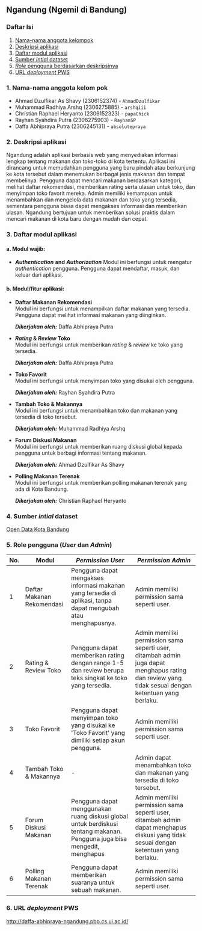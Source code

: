 ## Ngandung (Ngemil di Bandung)

### Daftar Isi

1. [Nama-nama anggota kelompok](#1-nama-nama-anggota-kelompok)
2. [Deskripsi aplikasi](#2-deskripsi-aplikasi)
3. [Daftar modul aplikasi](#3-daftar-modul-aplikasi)
4. [Sumber _intial_ dataset](#4-sumber-intial-dataset)
5. [_Role_ pengguna berdasarkan deskripsinya](#5-_Role_-pengguna-berdasarkan-deskripsinya)
6. [URL _deployment_ PWS](#6-url-deployment-pws)

### 1. Nama-nama anggota kelom pok

-   Ahmad Dzulfikar As Shavy (2306152374) - `AhmadDzulfikar`
-   Muhammad Radhiya Arshq (2306275885) - `arshqiii`
-   Christian Raphael Heryanto (2306152323) - `papaChick`
-   Rayhan Syahdira Putra (2306275903) - `RayhanSP`
-   Daffa Abhipraya Putra (2306245131) - `absolutepraya`

### 2. Deskripsi aplikasi

Ngandung adalah aplikasi berbasis web yang menyediakan informasi lengkap tentang makanan dan toko-toko di kota tertentu. Aplikasi ini dirancang untuk memudahkan pengguna yang baru pindah atau berkunjung ke kota tersebut dalam menemukan berbagai jenis makanan dan tempat membelinya. Pengguna dapat mencari makanan berdasarkan kategori, melihat daftar rekomendasi, memberikan rating serta ulasan untuk toko, dan menyimpan toko favorit mereka. Admin memiliki kemampuan untuk menambahkan dan mengelola data makanan dan toko yang tersedia, sementara pengguna biasa dapat mengakses informasi dan memberikan ulasan. Ngandung bertujuan untuk memberikan solusi praktis dalam mencari makanan di kota baru dengan mudah dan cepat.

### 3. Daftar modul aplikasi

#### a. Modul wajib:

-   _**Authentication**_ **and** _**Authorization**_
    Modul ini berfungsi untuk mengatur _authentication_ pengguna. Pengguna dapat mendaftar, masuk, dan keluar dari aplikasi.

#### b. Modul/fitur aplikasi:

-   **Daftar Makanan Rekomendasi**  
    Modul ini berfungsi untuk menampilkan daftar makanan yang tersedia. Pengguna dapat melihat informasi makanan yang diinginkan.

    **_Dikerjakan oleh:_** Daffa Abhipraya Putra

-   **_Rating_ & _Review_ Toko**  
    Modul ini berfungsi untuk memberikan _rating_ & _review_ ke toko yang tersedia.

    **_Dikerjakan oleh:_** Daffa Abhipraya Putra

-   **Toko Favorit**  
    Modul ini berfungsi untuk menyimpan toko yang disukai oleh pengguna.

    **_Dikerjakan oleh:_** Rayhan Syahdira Putra

-   **Tambah Toko & Makannya**  
    Modul ini berfungsi untuk menambahkan toko dan makanan yang tersedia di toko tersebut.

    **_Dikerjakan oleh:_** Muhammad Radhiya Arshq

-   **Forum Diskusi Makanan**  
    Modul ini berfungsi untuk memberikan ruang diskusi global kepada pengguna untuk berbagi informasi tentang makanan.

    **_Dikerjakan oleh:_** Ahmad Dzulfikar As Shavy

-   **Polling Makanan Terenak**  
    Modul ini berfungsi untuk memberikan polling makanan terenak yang ada di Kota Bandung.

    **_Dikerjakan oleh:_** Christian Raphael Heryanto

### 4. Sumber _intial_ dataset

[Open Data Kota Bandung](https://opendata.bandung.go.id/dataset/data-rumah-makan-restoran-cafe-di-kota-bandung)

### 5. **Role** pengguna (_User_ dan _Admin_)

| No. | Modul                      | _Permission User_                                                                                                        | _Permission Admin_                                                                                                                                  |
| --- | -------------------------- | ------------------------------------------------------------------------------------------------------------------------ | --------------------------------------------------------------------------------------------------------------------------------------------------- |
| 1   | Daftar Makanan Rekomendasi | Pengguna dapat mengakses informasi makanan yang tersedia di aplikasi, tanpa dapat mengubah atau menghapusnya.            | Admin memiliki permission sama seperti user.                                                                                                        |
| 2   | Rating & Review Toko       | Pengguna dapat memberikan rating dengan range 1-5 dan review berupa teks singkat ke toko yang tersedia.                  | Admin memiliki permission sama seperti user, ditambah admin juga dapat menghapus rating dan review yang tidak sesuai dengan ketentuan yang berlaku. |
| 3   | Toko Favorit               | Pengguna dapat menyimpan toko yang disukai ke 'Toko Favorit' yang dimiliki setiap akun pengguna.                         | Admin memiliki permission sama seperti user.                                                                                                        |
| 4   | Tambah Toko & Makannya     | -                                                                                                                        | Admin dapat menambahkan toko dan makanan yang tersedia di toko tersebut.                                                                            |
| 5   | Forum Diskusi Makanan      | Pengguna dapat menggunakan ruang diskusi global untuk berdiskusi tentang makanan. Pengguna juga bisa mengedit, menghapus | Admin memiliki permission sama seperti user, ditambah admin dapat menghapus diskusi yang tidak sesuai dengan ketentuan yang berlaku.                |
| 6   | Polling Makanan Terenak    | Pengguna dapat memberikan suaranya untuk sebuah makanan.                                                                 | Admin memiliki permission sama seperti user.                                                                                                        |

### 6. URL _deployment_ PWS

http://daffa-abhipraya-ngandung.pbp.cs.ui.ac.id/
